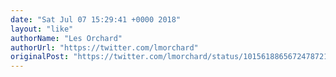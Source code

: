 ```yaml
---
date: "Sat Jul 07 15:29:41 +0000 2018"
layout: "like"
authorName: "Les Orchard"
authorUrl: "https://twitter.com/lmorchard"
originalPost: "https://twitter.com/lmorchard/status/1015618865672478721"
---
```

